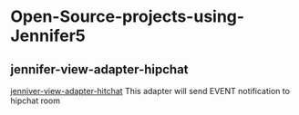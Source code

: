 # Open-Source-projects-using-Jennifer5
## jennifer-view-adapter-hipchat
[jenniver-view-adapter-hitchat](https://github.com/minsoo-jun/jennifer-view-adapter-hipchat) This adapter will send EVENT notification to hipchat room
